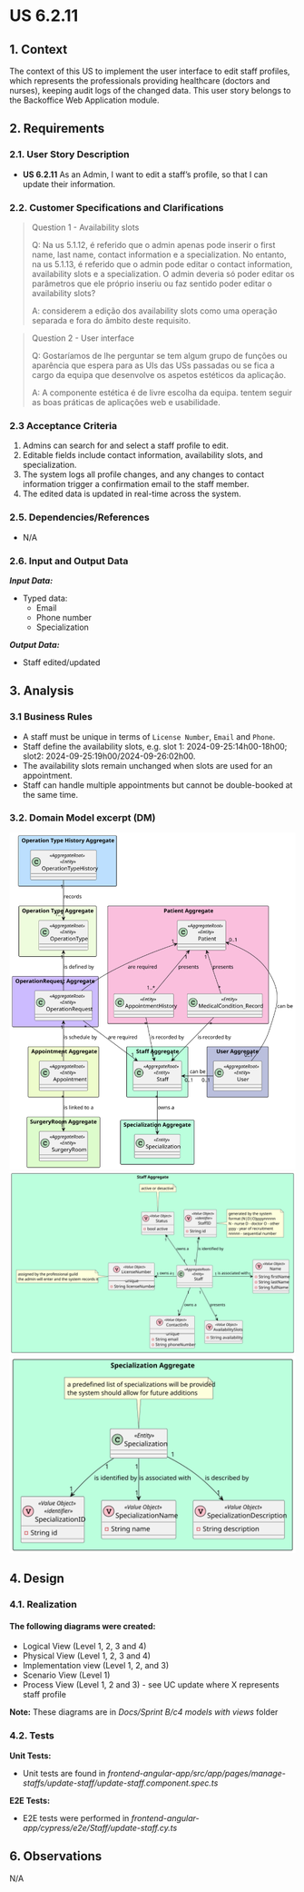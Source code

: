 # US 6.2.11

## 1. Context

The context of this US to implement the user interface to edit staff profiles, which represents the professionals providing healthcare (doctors and nurses), keeping audit logs of the changed data. This user story belongs to the Backoffice Web Application module.

## 2. Requirements

### 2.1. User Story Description

- **US 6.2.11** As an Admin, I want to edit a staff’s profile, so that I can update their information.

### 2.2. Customer Specifications and Clarifications

> Question 1 - Availability slots
>
> Q: Na us 5.1.12, é referido que o admin apenas pode inserir o first name, last name, contact information e a specialization. No entanto, na us 5.1.13, é referido que o admin pode editar o contact information, availability slots e a specialization. O admin deveria só poder editar os parâmetros que ele próprio inseriu ou faz sentido poder editar o availability slots?
>
> A: considerem a edição dos availability slots como uma operação separada e fora do âmbito deste requisito.

> Question 2 - User interface
>
> Q: Gostaríamos de lhe perguntar se tem algum grupo de funções ou aparência que espera para as UIs das USs passadas ou se fica a cargo da equipa que desenvolve os aspetos estéticos da aplicação.
>
> A: A componente estética é de livre escolha da equipa. tentem seguir as boas práticas de aplicações web e usabilidade.

### 2.3 Acceptance Criteria

1. Admins can search for and select a staff profile to edit.
2. Editable fields include contact information, availability slots, and specialization.
3. The system logs all profile changes, and any changes to contact information trigger a confirmation email to the staff member.
4. The edited data is updated in real-time across the system.

### 2.5. Dependencies/References

* N/A

### 2.6. Input and Output Data

***Input Data:***
* Typed data:
    * Email
    * Phone number
    * Specialization

***Output Data:***
* Staff edited/updated


## 3. Analysis

### 3.1 Business Rules
* A staff must be unique in terms of `License Number`, `Email` and `Phone`.
* Staff define the availability slots, e.g. slot 1: 2024-09-25:14h00-18h00; slot2:
  2024-09-25:19h00/2024-09-26:02h00.
* The availability slots remain unchanged when slots are used for an
  appointment.
* Staff can handle multiple appointments but cannot be double-booked at the
  same time.

### 3.2. Domain Model excerpt (DM)
![Domain_Model.svg](Domain_Model.svg)
![Staff_Aggregate.svg](Staff_Aggregate.svg)
![Specialization_Aggregate.svg](Specialization_Aggregate.svg)

## 4. Design

### 4.1. Realization

#### The following diagrams were created:
* Logical View (Level 1, 2, 3 and 4)
* Physical View (Level 1, 2, 3 and 4)
* Implementation view (Level 1, 2, and 3)
* Scenario View (Level 1)
* Process View (Level 1, 2 and 3) - see UC update where X represents staff profile

**Note:** These diagrams are in *Docs/Sprint B/c4 models with views* folder

### 4.2. Tests

**Unit Tests:**

* Unit tests are found in *frontend-angular-app/src/app/pages/manage-staffs/update-staff/update-staff.component.spec.ts*

**E2E Tests:**

* E2E tests were performed in *frontend-angular-app/cypress/e2e/Staff/update-staff.cy.ts*


## 6. Observations

N/A